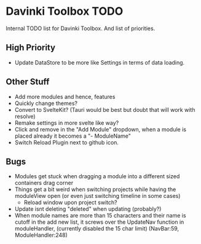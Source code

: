 # Davinki Toolbox TODO  

Internal TODO list for Davinki Toolbox.
And list of priorities.

## High Priority  

- Update DataStore to be more like Settings in terms of data loading.  

## Other Stuff  

- Add more modules and hence, features  
- Quickly change themes?  
- Convert to SvelteKit? (Tauri would be best but doubt that will work with resolve)  
- Remake settings in more svelte like way?  
- Click and remove in the "Add Module" dropdown, when a module is placed already it becomes a "- ModuleName"
- Switch Reload Plugin next to github icon.

## Bugs

- Modules get stuck when dragging a module into a different sized containers drag corner
- Things get a bit weird when switching projects while having the moduleView open (or even just switching timeline in some cases)
    - Reload window upon project switch?
- Update isnt deleting "deleted" when updating (probably?)
- When module names are more than 15 characters and their name is cutoff in the add new list, it screws over the UpdateNav function in moduleHandler, (currently disabled the 15 char limit) (NavBar:59, ModuleHandler:248)
